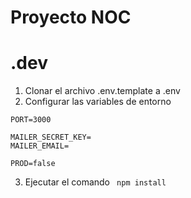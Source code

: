# Proyecto NOC

# .dev

1. Clonar el archivo .env.template a .env
2. Configurar las variables de entorno

```
PORT=3000

MAILER_SECRET_KEY=
MAILER_EMAIL=

PROD=false

```

3. Ejecutar el comando ` npm install`
